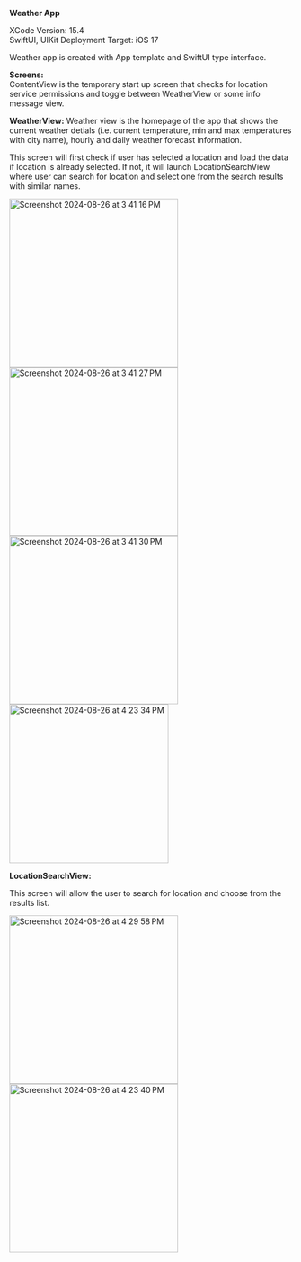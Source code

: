 **Weather App**

XCode Version: 15.4  
SwiftUI, UIKit 
Deployment Target: iOS 17


Weather app is created with App template and SwiftUI type interface. 

**Screens:**  
ContentView is the temporary start up screen that checks for location service permissions and toggle between WeatherView or some info message view. 

**WeatherView:** 
Weather view is the homepage of the app that shows the current weather detials (i.e. current temperature, min and max temperatures with city name), hourly and daily weather forecast information.

This screen will first check if user has selected a location and load the data if location is already selected. If not, it will launch LocationSearchView where user can search for location and select one from the search results with similar names. 
  


  
  <img width="300" alt="Screenshot 2024-08-26 at 3 41 16 PM" src="https://github.com/user-attachments/assets/858157d1-6a7c-4d8a-a7cc-24c9912e7f59">

  <img width="300" alt="Screenshot 2024-08-26 at 3 41 27 PM" src="https://github.com/user-attachments/assets/d3e1ff90-1758-4131-8771-c55d6e1634ba">

  <img width="300" alt="Screenshot 2024-08-26 at 3 41 30 PM" src="https://github.com/user-attachments/assets/88d43c2c-2ef1-444e-92f7-6d8715be47a2">

  <img width="283" alt="Screenshot 2024-08-26 at 4 23 34 PM" src="https://github.com/user-attachments/assets/492e8d74-295a-41db-bbf9-568e651b4601">




**LocationSearchView:**

This screen will allow the user to search for location and choose from the results list.

<img width="300" alt="Screenshot 2024-08-26 at 4 29 58 PM" src="https://github.com/user-attachments/assets/a336305f-6787-46b7-b26f-95e432087f15">
<br/>
<img width="300" alt="Screenshot 2024-08-26 at 4 23 40 PM" src="https://github.com/user-attachments/assets/4f80572e-9cae-4ada-b2b3-3154ef19d4cb">





